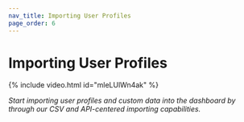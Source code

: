 ```yaml
---
nav_title: Importing User Profiles
page_order: 6
---
```


# Importing User Profiles
{% include video.html id="mleLUlWn4ak" %}

_Start importing user profiles and custom data into the dashboard by through our CSV and API-centered importing capabilities._
